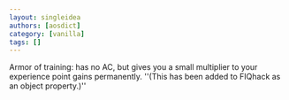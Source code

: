 ```yaml
---
layout: singleidea
authors: [aosdict]
category: [vanilla]
tags: []
---
```

Armor of training: has no AC, but gives you a small multiplier to your experience point gains permanently. ''(This has been added to FIQhack as an object property.)''
